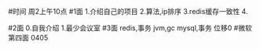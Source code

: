 #时间
周2上午10点
#1面
1.介绍自己的项目
2.算法,ip排序
3.redis缓存一致性
4.

#2面
0.自我介绍
1.最少会议室
#3面
redis,事务
jvm,gc
mysql,事务
位移0
#微软第四面
0405
